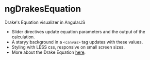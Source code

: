 # ngDrakesEquation
Drake's Equation visualizer in AngularJS

- Slider directives update equation parameters and the output of the calculation.
- A staryy background in a `<canvas>` tag updates with these values.
- Styling with LESS css, responsive on small screen sizes.
- More about the Drake Equation [here](https://en.wikipedia.org/wiki/Drake_equation).
